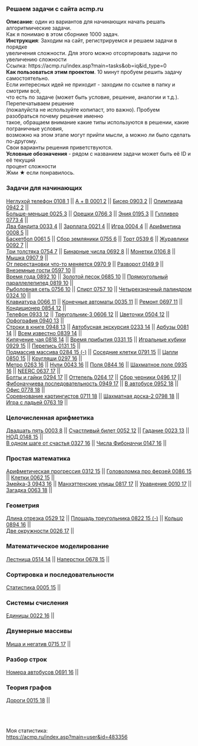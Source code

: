 <h3>Решаем задачи с сайта acmp.ru</h3>
<b>Описание</b>: один из вариантов для начинающих начать решать алгоритмические задачи. <br>
Как я понимаю в этом сборнике 1000 задач.<br>
<b>Инструкция</b>: Заходим на сайт, регистрируемся и решаем задачи в порядке <br>
увеличения сложности. Для этого можно отсортировать задачи по увеличению сложности<br>
Ссылка: https://acmp.ru/index.asp?main=tasks&ob=iq&id_type=0 <br>
<b>Как пользоваться этим проектом</b>. 10 минут пробуем решить задачу самостоятельно. <br>
Если интересных идей не приходит - заходим по ссылке в папку и смотрим всё, <br>
что есть по задаче (может быть условие, решение, аналогии и т.д.). Перепечатываем решение <br>
(пожалуйста не используйте копипаст, это важно). Пробуем разобраться почему решение именно <br> 
такое, обращаем внимание какие типы используются в решении, какие пограничные условия, <br> 
возможно на этом этапе могут прийти мысли, а можно ли было сделать по-другому.<br>
Свои варианты решения приветствуются.<br>
<b>Условные обозначения</b> - рядом с названием задачи может быть её ID и её текущий <br>
процент сложности<br>
Жми ★ если понравилось. <br>

<h3>Задачи для начинающих</h3>
<a href="src/main/java/for_beginners/not_deaf_phone_0108_1">Неглухой телефон 0108 1</a> ||
<a href="src/main/java/for_beginners/a_plus_b_0001_2">А + B 0001 2</a> ||
<a href="src/main/java/for_beginners/beads_0903_2">Бисер 0903 2</a> ||
<a href="src/main/java/for_beginners/olympics_0942_2">Олимпиада 0942 2</a> || <br>
<a href="src/main/java/for_beginners/more_less_0025_3">Больше-меньше 0025 3</a> ||
<a href="src/main/java/for_beginners/nutlets_0766_3">Орешки 0766 3</a> ||
<a href="src/main/java/for_beginners/eniya_0195_3">Эния 0195 3</a> ||
<a href="src/main/java/for_beginners/gulliver_0773_4">Гулливер 0773 4</a> || <br>
<a href="src/main/java/for_beginners/two_bandits_0033_4">Два бандита 0033 4</a> ||
<a href="src/main/java/for_beginners/salary_0021_4">Зарплата 0021 4</a> ||
<a href="src/main/java/for_beginners/game_0004_4">Игра 0004 4</a> ||
<a href="src/main/java/for_beginners/arithmetic_0008_5">Арифметика 0008 5</a> || <br>
<a href="src/main/java/for_beginners/basketball_0061_5">Баскетбол 0061 5</a> ||
<a href="src/main/java/for_beginners/strawberry_0755_6">Сбор земляники 0755 6</a> ||
<a href="src/main/java/for_beginners/cake_0539_6">Торт 0539 6</a> ||
<a href="src/main/java/for_beginners/crane_0092_7">Журавлики 0092 7</a> || <br>
<a href="src/main/java/for_beginners/three_fat_men_0754_7">Три толстяка 0754 7</a> ||
<a href="src/main/java/for_beginners/binary_numbers_0692_8">Бинарные числа 0692 8</a> ||
<a href="src/main/java/for_beginners/coin_0106_8">Монетки 0106 8</a> ||
<a href="src/main/java/for_beginners/mouse_0907_9">Мышка 0907 9</a> || <br>
<a href="src/main/java/for_beginners/changing_position_0970_9">От перестановки что-то меняется 0970 9</a> ||
<a href="src/main/java/for_beginners/turn_0149_9">Разворот 0149 9</a> ||
<a href="src/main/java/for_beginners/alien_0597_10">Внеземные гости 0597 10</a> || <br>
<a href="src/main/java/for_beginners/season_0892_10">Время года 0892 10</a> ||
<a href="src/main/java/for_beginners/golden_sand_0685_10">Золотой песок 0685 10</a> ||
<a href="src/main/java/for_beginners/parallelepiped_0819_10">Прямоугольный параллелепипед 0819 10</a> || <br>
<a href="src/main/java/for_beginners/fishing_net_0756_10">Рыболовная сеть 0756 10</a> ||
<a href="src/main/java/for_beginners/alcohol_0757_10">Спирт 0757 10</a> ||
<a href="src/main/java/for_beginners/palindrome_0324_10">Четырехзначный палиндром 0324 10</a> || <br>
<a href="src/main/java/for_beginners/keyboard_0066_11">Клавиатура 0066 11</a> ||
<a href="src/main/java/for_beginners/state_machine_0035_11">Конечные автоматы 0035 11</a> ||
<a href="src/main/java/for_beginners/repair_0697_11">Ремонт 0697 11</a> ||
<a href="src/main/java/for_beginners/conditioner_0854_12">Кондиционер 0854 12</a> || <br>
<a href="src/main/java/for_beginners/phone_0933_12">Телефон 0933 12</a> ||
<a href="src/main/java/for_beginners/triangle3_0606_12">Треугольник-3 0606 12</a> ||
<a href="src/main/java/for_beginners/flowers_0504_12">Цветочки 0504 12</a> ||
<a href="src/main/java/for_beginners/spelling_0940_13">Орфография 0940 13</a> || <br>
<a href="src/main/java/for_beginners/string_book_0948_13">Строки в книге 0948 13</a> ||
<a href="src/main/java/for_beginners/bus_tour_0233_14">Автобусная экскурсия 0233 14</a> ||
<a href="src/main/java/for_beginners/watermelon_0081_14">Арбузы 0081 14</a> ||
<a href="src/main/java/for_beginners/known_everybody_0839_14">Всем известно 0839 14</a> || <br>
<a href="src/main/java/for_beginners/tea_0818_14">Кипячение чая 0818 14</a> ||
<a href="src/main/java/for_beginners/arrival_time_0331_15">Время прибытия 0331 15</a> ||
<a href="src/main/java/for_beginners/playing_dice_0929_15">Игральные кубики 0929 15</a> ||
<a href="src/main/java/for_beginners/census_0131_15">Перепись 0131 15</a> || <br>
<a href="src/main/java/for_beginners/subarray_array_0284_15">Подмассив массива 0284 15 (-)</a> ||
<a href="src/main/java/for_beginners/neighboring_cells_0791_15">Соседние клетки 0791 15</a> ||
<a href="src/main/java/for_beginners/heron_0850_15">Цапли 0850 15</a> ||
<a href="src/main/java/for_beginners/circle_0297_16">Кругляши 0297 16</a> || <br>
<a href="src/main/java/for_beginners/metro_0263_16">Метро 0263 16</a> ||
<a href="src/main/java/for_beginners/zero_0043_16">Нули 0043 16</a> ||
<a href="src/main/java/for_beginners/field_0844_16">Поля 0844 16</a> ||
<a href="src/main/java/for_beginners/chess_field_0935_16">Шахматное поле 0935 16</a> ||
<a href="src/main/java/for_beginners/neerc_0637_17">NEERC 0637 17</a> || <br>
<a href="src/main/java/for_beginners/bolts_nuts_0294_17">Болты и гайки 0294 17</a> ||
<a href="src/main/java/for_beginners/thaw_0264_17">Оттепель 0264 17</a> ||
<a href="src/main/java/for_beginners/picking_blueberries_0496_17">Сбор черники 0496 17</a> || <br>
<a href="src/main/java/for_beginners/fibonacci_sequence_0949_17">Фибоначчиева последовательность 0949 17</a> ||
<a href="src/main/java/for_beginners/in_bus_0952_18">В автобусе 0952 18</a> ||
<a href="src/main/java/for_beginners/office_0778_18">Офис 0778 18</a> || <br>
<a href="src/main/java/for_beginners/rally_0711_18">Соревнование картингистов 0711 18</a> ||
<a href="src/main/java/for_beginners/chessboard2_0798_18">Шахматная доска-2 0798 18</a> ||
<a href="src/main/java/for_beginners/rook_0763_19">Игра с ладьей 0763 19</a> || <br>




<h3>Целочисленная арифметика</h3>
<a href="src/main/java/arithmetic/twenty_five_0003_8">Двадцать пять 0003 8</a> ||
<a href="src/main/java/arithmetic/lucky_ticket_0052_12">Счастливый билет 0052 12</a> ||
<a href="src/main/java/arithmetic/divination_0023_13">Гадание 0023 13</a> ||
<a href="src/main/java/arithmetic/nod_0148_15">НОД 0148 15</a> || <br>
<a href="src/main/java/arithmetic/step_happiness_0327_16">В одном шаге от счастья 0327 16</a> ||
<a href="src/main/java/arithmetic/fibonacci_0147_16">Числа Фибоначчи 0147 16</a> ||



<h3>Простая математика</h3>
<a href="src/main/java/simple_math/arithmetic_progression_0312_15">Арифметическая прогрессия 0312 15</a> ||
<a href="src/main/java/simple_math/arithmetic_progression_0312_15">Головоломка про ферзей 0086 15</a> ||
<a href="src/main/java/simple_math/cell_0062_15">Клетки 0062 15</a> || <br>
<a href="src/main/java/simple_math/snake3_0943_16">Змейка-3 0943 16</a> ||
<a href="src/main/java/simple_math/manhattan_streets_0817_17">	Манхэттенские улицы 0817 17</a> ||
<a href="src/main/java/simple_math/equation_0010_17"> Уравнение 0010 17</a> ||
<a href="src/main/java/simple_math/riddle_0063_18"> Загадка 0063 18</a> ||





<h3>Геометрия</h3>
<a href="src/main/java/geometry/cut_0529_12">Длина отрезка 0529 12</a> ||
<a href="src/main/java/geometry/area_triangle_0822_15">Площадь треугольника 0822 15 (-)</a> ||
<a href="src/main/java/geometry/ring_0894_16">Кольцо 0894 16</a> || <br>
<a href="src/main/java/geometry/two_ring_0026_17">Две окружности 0026 17</a> ||



<h3>Математическое моделирование</h3>
<a href="src/main/java/math_model/stairs_0514_14">Лестница 0514 14</a> ||
<a href="src/main/java/math_model/thimble_0678_15">Наперстки 0678 15</a> ||




<h3>Сортировка и последовательности</h3>
<a href="src/main/java/sorting_and_sequences/statistics_0005_90">Статистика 0005 15</a> ||



<h3>Системы счисления</h3>
<a href="src/main/java/number_systems/one_0022_16">Единицы 0022 16</a> ||



<h3>Двумерные массивы</h3>
<a href="src/main/java/two_dimensional_arrays/negative_0715_17">Миша и негатив 0715 17</a> ||



<h3>Разбор строк</h3>
<a href="src/main/java/parsing_strings/number_buses_0691_16">Номера автобусов 0691 16</a> ||





<h3>Теория графов</h3>
<a href="src/main/java/graph_theory/road_0015_18">Дороги 0015 18</a> ||




<br><br><br>
Моя статистика: <br>
https://acmp.ru/index.asp?main=user&id=483356
